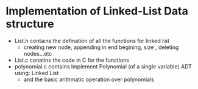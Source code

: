 # Implementation of Linked-List Data structure

 - List.h contains the defination of all the functions for linked list
      - creating new node, appending in end begining, size , deleting nodes...etc
 - List.c conatins the code in C for the functions 
 - polynomial.c contains Implement Polynomial (of a single variable) ADT using: Linked List
      - and the basic arithmatic operation over polynomials
